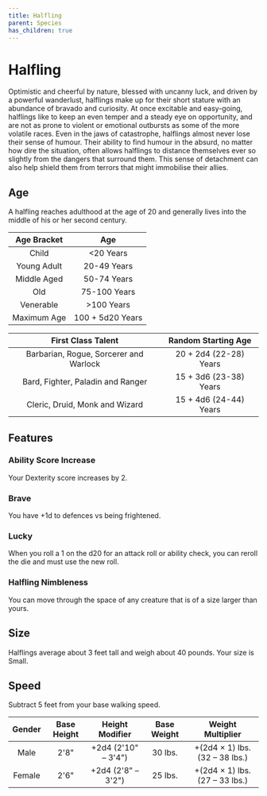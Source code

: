 ```yaml
---
title: Halfling
parent: Species
has_children: true
---
```


# Halfling
Optimistic and cheerful by nature, blessed with uncanny luck, and driven by a powerful wanderlust, halflings make up for their short stature with an abundance of bravado and curiosity. At once excitable and easy-going, halflings like to keep an even temper and a steady eye on opportunity, and are not as prone to violent or emotional outbursts as some of the more volatile races. Even in the jaws of catastrophe, halflings almost never lose their sense of humour. Their ability to find humour in the absurd, no matter how dire the situation, often allows halflings to distance themselves ever so slightly from the dangers that surround them. This sense of detachment can also help shield them from terrors that might immobilise their allies.

## Age
A halfling reaches adulthood at the age of 20 and generally lives into the middle of his or her second century.

| Age Bracket | Age |
|:-----------:|:---:|
| Child       | <20 Years        |
| Young Adult | 20-49 Years      |
| Middle Aged | 50-74 Years      |
| Old         | 75-100 Years     |
| Venerable   | >100 Years       |
| Maximum Age | 100 + 5d20 Years |

| First Class Talent | Random Starting Age |
|:------------------:|:-------------------:|
| Barbarian, Rogue, Sorcerer and Warlock | 20 + 2d4 (22-28) Years |
| Bard, Fighter, Paladin and Ranger      | 15 + 3d6 (23-38) Years |
| Cleric, Druid, Monk and Wizard         | 15 + 4d6 (24-44) Years |

## Features

### Ability Score Increase
Your Dexterity score increases by 2.

### Brave
You have +1d to defences vs being frightened.

### Lucky
When you roll a 1 on the d20 for an attack roll or ability check, you can reroll the die and must use the new roll.

### Halfling Nimbleness
You can move through the space of any creature that is of a size larger than yours.

## Size
Halflings average about 3 feet tall and weigh about 40 pounds. Your size is Small.

## Speed
Subtract 5 feet from your base walking speed.

| Gender | Base Height | Height Modifier | Base Weight | Weight Multiplier |
|:------:|:-----------:|:---------------:|:-----------:|:-----------------:|
| Male   | 2'8" | +2d4 (2'10" – 3'4") | 30 lbs. | +(2d4 × 1) lbs. (32 – 38 lbs.) |
| Female | 2'6" | +2d4 (2'8" – 3'2")  | 25 lbs. | +(2d4 × 1) lbs. (27 – 33 lbs.) |
